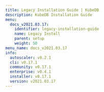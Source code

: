 ```yaml
---
title: Legacy Installation Guide | KubeDB
description: KubeDB Installation Guide
menu:
  docs_v2021.03.17:
    identifier: legacy-installation-guide
    name: Legacy Install
    parent: setup
    weight: 50
menu_name: docs_v2021.03.17
info:
  autoscaler: v0.2.1
  cli: v0.17.1
  community: v0.17.1
  enterprise: v0.4.1
  installer: v0.17.1
  version: v2021.03.17
---
```


